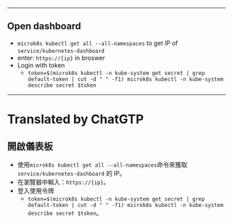 <!--HugoNoteFlag-->

---

## Open dashboard

* `microk8s kubectl get all --all-namespaces` to get IP of `service/kubernetes-dashboard`
* enter: `https://{ip}` in broswer
* Login with token
  * `token=$(microk8s kubectl -n kube-system get secret | grep default-token | cut -d " " -f1)
microk8s kubectl -n kube-system describe secret $token`




---

<!--HugoNoteZhFlag-->

# Translated by ChatGTP

## 開啟儀表板

* 使用`microk8s kubectl get all --all-namespaces`命令來獲取 `service/kubernetes-dashboard` 的 IP。
* 在瀏覽器中輸入：`https://{ip}`。
* 登入使用令牌
  * `token=$(microk8s kubectl -n kube-system get secret | grep default-token | cut -d " " -f1)
microk8s kubectl -n kube-system describe secret $token`。